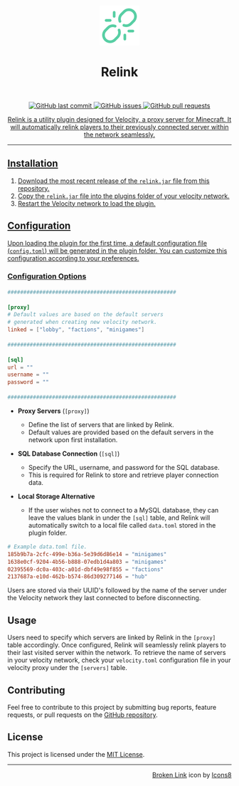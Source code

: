 <p align="center">
  <img src="assets/icon.png" alt="Link Icon">
</p>
<h1 align="center">
  Relink
</h1>
<br>
<p align="center">
  <a href="https://github.com/hello-andrew-yan/relink/commits/master">
  <img src="https://img.shields.io/github/last-commit/hello-andrew-yan/relink.svg?style=flat-square&logo=github&logoColor=white"
       alt="GitHub last commit">
  <a href="https://github.com/hello-andrew-yan/relink/issues">
  <img src="https://img.shields.io/github/issues-raw/hello-andrew-yan/relink.svg?style=flat-square&logo=github&logoColor=white"
       alt="GitHub issues">
  <a href="https://github.com/hello-andrew-yan/relink/pulls">
  <img src="https://img.shields.io/github/issues-pr-raw/hello-andrew-yan/relink.svg?style=flat-square&logo=github&logoColor=white"
       alt="GitHub pull requests">
</p>
<p align="center">
  Relink is a utility plugin designed for Velocity, a proxy server for Minecraft.
  It will automatically relink players to their previously connected server within the network seamlessly.
</p>

---

## Installation
1. Download the most recent release of the `relink.jar` file from this repository.
2. Copy the `relink.jar` file into the plugins folder of your velocity network.
3. Restart the Velocity network to load the plugin.

## Configuration
Upon loading the plugin for the first time, a default configuration file (`config.toml`) will be generated in the plugin folder. You can customize this configuration according to your preferences.

### Configuration Options
```toml
#####################################################

[proxy]
# Default values are based on the default servers
# generated when creating new velocity network.
linked = ["lobby", "factions", "minigames"]

#####################################################

[sql]
url = ""
username = ""
password = ""

#####################################################
```
- **Proxy Servers** (`[proxy]`)
    - Define the list of servers that are linked by Relink.
    - Default values are provided based on the default servers in the network upon first installation.

- **SQL Database Connection** (`[sql]`)
    - Specify the URL, username, and password for the SQL database.
    - This is required for Relink to store and retrieve player connection data.

- **Local Storage Alternative**
  - If the user wishes not to connect to a MySQL database, they can leave the values blank in under the `[sql]` table, and Relink will automatically switch to a local file called `data.toml` stored in the plugin folder.
```toml
# Example data.toml file.
185b9b7a-2cfc-499e-b36a-5e39d6d86e14 = "minigames"
1638e0cf-9204-4b56-b888-07edb1d4a803 = "minigames"
02395569-dc0a-403c-a01d-dbf49e98f855 = "factions"
2137687a-e10d-462b-b574-86d309277146 = "hub"
```

Users are stored via their UUID's followed by the name of the server under the Velocity network they last connected to before disconnecting.

## Usage
Users need to specify which servers are linked by Relink in the `[proxy]` table accordingly. Once configured, Relink will seamlessly relink players to their last visited server within the network. To retrieve the name of servers in your velocity network, check your `velocity.toml` configuration file in your velocity proxy under the `[servers]` table.

## Contributing
Feel free to contribute to this project by submitting bug reports, feature requests, or pull requests on the [GitHub repository](https://github.com/hello-andrew-yan/relink).

## License
This project is licensed under the [MIT License](LICENSE).

---

<p align="right">
  <a target="_blank" href="https://icons8.com/icon/102433/broken-link">Broken Link</a> icon by <a target="_blank" href="https://icons8.com">Icons8</a>
</p>
